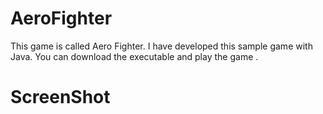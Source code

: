 # AeroFighter

This game is called Aero Fighter. I have developed this sample game with Java. You can download the executable and play the game . 

# ScreenShot